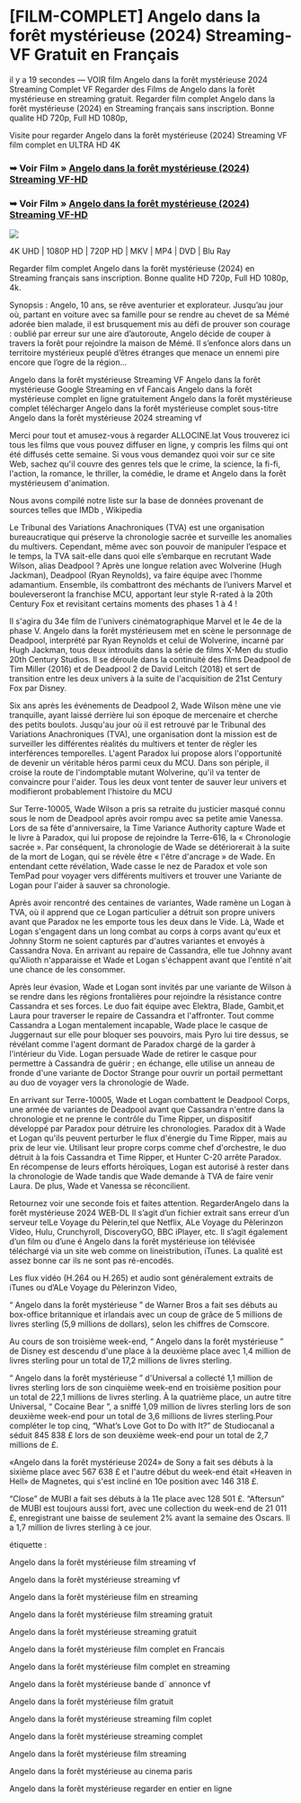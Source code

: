 # [FILM-COMPLET] Angelo dans la forêt mystérieuse (2024) Streaming-VF Gratuit en Français

il y a 19 secondes — VOIR film Angelo dans la forêt mystérieuse 2024 Streaming Complet VF Regarder des Films de Angelo dans la forêt mystérieuse en streaming gratuit. Regarder film complet Angelo dans la forêt mystérieuse (2024) en Streaming français sans inscription. Bonne qualite HD 720p, Full HD 1080p,

Visite pour regarder Angelo dans la forêt mystérieuse (2024) Streaming VF film complet en ULTRA HD 4K

### ➥ Voir Film » [Angelo dans la forêt mystérieuse (2024) Streaming VF-HD](https://t.co/1p9uKnjGLm)

### ➥ Voir Film » [Angelo dans la forêt mystérieuse (2024) Streaming VF-HD](https://t.co/1p9uKnjGLm)

<p dir="auto"><a href="https://t.co/1p9uKnjGLm" title="PLAYNOW" rel="nofollow"><img src="https://i.imgur.com/jhNGoEt.gif" style="max-width: 100%;"></a></p>

4K UHD | 1080P HD | 720P HD | MKV | MP4 | DVD | Blu Ray

Regarder film complet Angelo dans la forêt mystérieuse (2024) en Streaming français sans inscription. Bonne qualite HD 720p, Full HD 1080p, 4k.

Synopsis : Angelo, 10 ans, se rêve aventurier et explorateur. Jusqu’au jour où, partant en voiture avec sa famille pour se rendre au chevet de sa Mémé adorée bien malade, il est brusquement mis au défi de prouver son courage : oublié par erreur sur une aire d’autoroute, Angelo décide de couper à travers la forêt pour rejoindre la maison de Mémé. Il s’enfonce alors dans un territoire mystérieux peuplé d’êtres étranges que menace un ennemi pire encore que l’ogre de la région…

Angelo dans la forêt mystérieuse Streaming VF
Angelo dans la forêt mystérieuse Google Streaming en vf Fancais
Angelo dans la forêt mystérieuse complet en ligne gratuitement
Angelo dans la forêt mystérieuse complet télécharger
Angelo dans la forêt mystérieuse complet sous-titre
Angelo dans la forêt mystérieuse 2024 streaming vf

Merci pour tout et amusez-vous à regarder ALLOCINE.lat
Vous trouverez ici tous les films que vous pouvez diffuser en ligne, y compris les films qui ont été diffusés cette semaine. Si vous vous demandez quoi voir sur ce site Web, sachez qu'il couvre des genres tels que le crime, la science, la fi-fi, l'action, la romance, le thriller, la comédie, le drame et Angelo dans la forêt mystérieusem d'animation.

Nous avons compilé notre liste sur la base de données provenant de sources telles que IMDb , Wikipedia

Le Tribunal des Variations Anachroniques (TVA) est une organisation bureaucratique qui préserve la chronologie sacrée et surveille les anomalies du multivers. Cependant, même avec son pouvoir de manipuler l’espace et le temps, la TVA sait-elle dans quoi elle s’embarque en recrutant Wade Wilson, alias Deadpool ? Après une longue relation avec Wolverine (Hugh Jackman), Deadpool (Ryan Reynolds), va faire équipe avec l’homme adamantium. Ensemble, ils combattront des méchants de l’univers Marvel et bouleverseront la franchise MCU, apportant leur style R-rated à la 20th Century Fox et revisitant certains moments des phases 1 à 4 !

Il s'agira du 34e film de l'univers cinématographique Marvel et le 4e de la phase V. Angelo dans la forêt mystérieusem met en scène le personnage de Deadpool, interprété par Ryan Reynolds et celui de Wolverine, incarné par Hugh Jackman, tous deux introduits dans la série de films X-Men du studio 20th Century Studios. Il se déroule dans la continuité des films Deadpool de Tim Miller (2016) et de Deadpool 2 de David Leitch (2018) et sert de transition entre les deux univers à la suite de l'acquisition de 21st Century Fox par Disney.

Six ans après les événements de Deadpool 2, Wade Wilson mène une vie tranquille, ayant laissé derrière lui son époque de mercenaire et cherche des petits boulots. Jusqu'au jour où il est retrouvé par le Tribunal des Variations Anachroniques (TVA), une organisation dont la mission est de surveiller les différentes réalités du multivers et tenter de régler les interférences temporelles. L'agent Paradox lui propose alors l'opportunité de devenir un véritable héros parmi ceux du MCU. Dans son périple, il croise la route de l'indomptable mutant Wolverine, qu'il va tenter de convaincre pour l'aider. Tous les deux vont tenter de sauver leur univers et modifieront probablement l'histoire du MCU

Sur Terre-10005, Wade Wilson a pris sa retraite du justicier masqué connu sous le nom de Deadpool après avoir rompu avec sa petite amie Vanessa. Lors de sa fête d'anniversaire, la Time Variance Authority capture Wade et le livre à Paradox, qui lui propose de rejoindre la Terre-616, la « Chronologie sacrée ». Par conséquent, la chronologie de Wade se détériorerait à la suite de la mort de Logan, qui se révèle être « l'être d'ancrage » de Wade. En entendant cette révélation, Wade casse le nez de Paradox et vole son TemPad pour voyager vers différents multivers et trouver une Variante de Logan pour l'aider à sauver sa chronologie.

Après avoir rencontré des centaines de variantes, Wade ramène un Logan à TVA, où il apprend que ce Logan particulier a détruit son propre univers avant que Paradox ne les emporte tous les deux dans le Vide. Là, Wade et Logan s'engagent dans un long combat au corps à corps avant qu'eux et Johnny Storm ne soient capturés par d'autres variantes et envoyés à Cassandra Nova. En arrivant au repaire de Cassandra, elle tue Johnny avant qu'Alioth n'apparaisse et Wade et Logan s'échappent avant que l'entité n'ait une chance de les consommer.

Après leur évasion, Wade et Logan sont invités par une variante de Wilson à se rendre dans les régions frontalières pour rejoindre la résistance contre Cassandra et ses forces. Le duo fait équipe avec Elektra, Blade, Gambit,et Laura pour traverser le repaire de Cassandra et l'affronter. Tout comme Cassandra a Logan mentalement incapable, Wade place le casque de Juggernaut sur elle pour bloquer ses pouvoirs, mais Pyro lui tire dessus, se révélant comme l'agent dormant de Paradox chargé de la garder à l'intérieur du Vide. Logan persuade Wade de retirer le casque pour permettre à Cassandra de guérir ; en échange, elle utilise un anneau de fronde d'une variante de Doctor Strange pour ouvrir un portail permettant au duo de voyager vers la chronologie de Wade.

En arrivant sur Terre-10005, Wade et Logan combattent le Deadpool Corps, une armée de variantes de Deadpool avant que Cassandra n'entre dans la chronologie et ne prenne le contrôle du Time Ripper, un dispositif développé par Paradox pour détruire les chronologies. Paradox dit à Wade et Logan qu'ils peuvent perturber le flux d'énergie du Time Ripper, mais au prix de leur vie. Utilisant leur propre corps comme chef d'orchestre, le duo détruit à la fois Cassandra et Time Ripper, et Hunter C-20 arrête Paradox. En récompense de leurs efforts héroïques, Logan est autorisé à rester dans la chronologie de Wade tandis que Wade demande à TVA de faire venir Laura. De plus, Wade et Vanessa se réconcilient.

Retournez voir une seconde fois et faites attention. RegarderAngelo dans la forêt mystérieuse 2024 WEB-DL Il s’agit d’un fichier extrait sans erreur d’un serveur telLe Voyage du Pèlerin,tel que Netflix, ALe Voyage du Pèlerinzon Video, Hulu, Crunchyroll, DiscoveryGO, BBC iPlayer, etc. Il s’agit également d’un film ou d’une é Angelo dans la forêt mystérieuse ion télévisée téléchargé via un site web comme on lineistribution, iTunes. La qualité est assez bonne car ils ne sont pas ré-encodés.

Les flux vidéo (H.264 ou H.265) et audio sont généralement extraits de iTunes ou d’ALe Voyage du Pèlerinzon Video,

“ Angelo dans la forêt mystérieuse ” de Warner Bros a fait ses débuts au box-office britannique et irlandais avec un coup de grâce de 5 millions de livres sterling (5,9 millions de dollars), selon les chiffres de Comscore.

Au cours de son troisième week-end, “ Angelo dans la forêt mystérieuse ” de Disney est descendu d'une place à la deuxième place avec 1,4 million de livres sterling pour un total de 17,2 millions de livres sterling.

“ Angelo dans la forêt mystérieuse ” d'Universal a collecté 1,1 million de livres sterling lors de son cinquième week-end en troisième position pour un total de 22,1 millions de livres sterling. À la quatrième place, un autre titre Universal, “ Cocaine Bear ”, a sniffé 1,09 million de livres sterling lors de son deuxième week-end pour un total de 3,6 millions de livres sterling.Pour compléter le top cinq, “What’s Love Got to Do with It?” de Studiocanal a séduit 845 838 £ lors de son deuxième week-end pour un total de 2,7 millions de £.

«Angelo dans la forêt mystérieuse 2024» de Sony a fait ses débuts à la sixième place avec 567 638 £ et l'autre début du week-end était «Heaven in Hell» de Magnetes, qui s'est incliné en 10e position avec 146 318 £.

“Close” de MUBI a fait ses débuts à la 11e place avec 128 501 £. “Aftersun” de MUBI est toujours aussi fort, avec une collection du week-end de 21 011 £, enregistrant une baisse de seulement 2% avant la semaine des Oscars. Il a 1,7 million de livres sterling à ce jour.

étiquette :

Angelo dans la forêt mystérieuse film streaming vf

Angelo dans la forêt mystérieuse streaming vf

Angelo dans la forêt mystérieuse film en streaming

Angelo dans la forêt mystérieuse film streaming gratuit

Angelo dans la forêt mystérieuse streaming gratuit

Angelo dans la forêt mystérieuse film complet en Francais

Angelo dans la forêt mystérieuse film complet en streaming

Angelo dans la forêt mystérieuse bande d` annonce vf

Angelo dans la forêt mystérieuse film gratuit

Angelo dans la forêt mystérieuse streaming film coplet

Angelo dans la forêt mystérieuse streaming complet

Angelo dans la forêt mystérieuse film streaming

Angelo dans la forêt mystérieuse au cinema paris

Angelo dans la forêt mystérieuse regarder en entier en ligne
